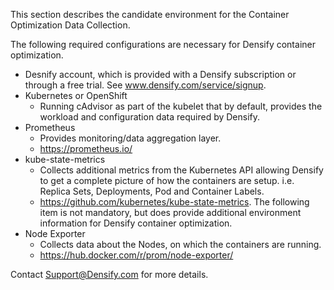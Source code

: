 This section describes the candidate environment for the Container Optimization Data Collection.

The following required configurations are necessary for Densify container optimization.
- Desnify account, which is provided with a Densify subscription or through a free trial. See www.densify.com/service/signup. 
- Kubernetes or OpenShift 
  - Running cAdvisor as part of the kubelet that by default, provides the workload and configuration data required by Densify. 
- Prometheus
  - Provides monitoring/data aggregation layer. 
  - https://prometheus.io/
- kube-state-metrics
  - Collects additional metrics from the Kubernetes API allowing Densify to get a complete picture of how the containers are setup. i.e. Replica Sets, Deployments, Pod and Container Labels.
  - https://github.com/kubernetes/kube-state-metrics.
The following item is not mandatory, but does provide additional environment information for Densify container optimization.
- Node Exporter
  - Collects data about the Nodes, on which the containers are running. 
  - https://hub.docker.com/r/prom/node-exporter/

Contact Support@Densify.com for more details.
